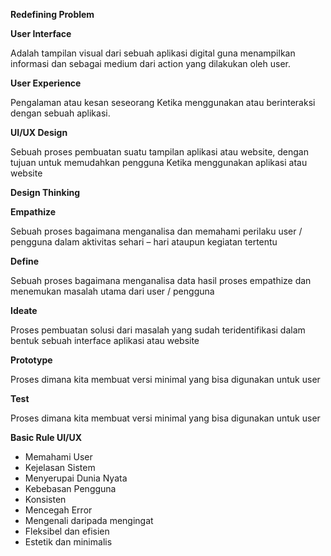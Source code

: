 ﻿**Redefining Problem**

**User Interface**

Adalah tampilan visual dari sebuah aplikasi digital guna menampilkan informasi dan sebagai medium dari action yang dilakukan oleh user.

**User Experience**

Pengalaman atau kesan seseorang Ketika menggunakan atau berinteraksi dengan sebuah aplikasi.

**UI/UX Design**

Sebuah proses pembuatan suatu tampilan aplikasi atau website, dengan tujuan untuk memudahkan pengguna Ketika menggunakan aplikasi atau website

**Design Thinking**

**Empathize**

Sebuah proses bagaimana menganalisa dan memahami perilaku user / pengguna dalam aktivitas sehari – hari ataupun kegiatan tertentu

**Define**

Sebuah proses bagaimana menganalisa data hasil proses empathize dan menemukan masalah utama dari user / pengguna

**Ideate**

Proses pembuatan solusi dari masalah yang sudah teridentifikasi dalam bentuk sebuah interface aplikasi atau website

**Prototype**

Proses dimana kita membuat versi minimal yang bisa digunakan untuk user

**Test**

Proses dimana kita membuat versi minimal yang bisa digunakan untuk user	

**Basic Rule UI/UX**

- Memahami User
- Kejelasan Sistem
- Menyerupai Dunia Nyata
- Kebebasan Pengguna
- Konsisten
- Mencegah Error
- Mengenali daripada mengingat
- Fleksibel dan efisien
- Estetik dan minimalis





